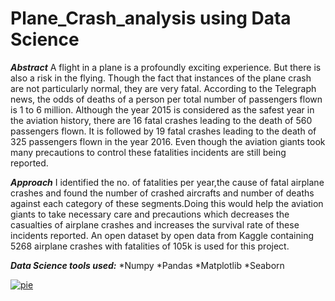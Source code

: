 # Plane_Crash_analysis using Data Science
*__Abstract__*
A flight in a plane is a profoundly exciting experience. But there is also a risk in the flying. Though the fact that instances of the plane crash
are not particularly normal, they are very fatal. According to the Telegraph news, the odds of deaths
of a person per total number of passengers flown is 1 to 6 million. Although the year 2015 is considered as the safest
year in the aviation history, there are 16 fatal crashes leading to the death of 560 passengers flown. It is followed by 19
fatal crashes leading to the death of 325 passengers flown in the year 2016. Even though the aviation giants took many
precautions to control these fatalities incidents are still being reported.


*__Approach__*
I  identified the no. of fatalities per year,the cause of fatal airplane crashes and found the number of crashed aircrafts and number of deaths against each
category of these segments.Doing this would help the aviation giants to take necessary care and precautions which decreases the casualties of airplane
crashes and increases the survival rate of these incidents reported. An open dataset by open data from Kaggle
containing 5268 airplane crashes with fatalities of 105k is used for this project.

*__Data Science tools used:__*
*Numpy
*Pandas
*Matplotlib
*Seaborn

<a href="https://imgbb.com/"><img src="https://i.ibb.co/xDgLpBX/pie.png" alt="pie" border="0"></a>
